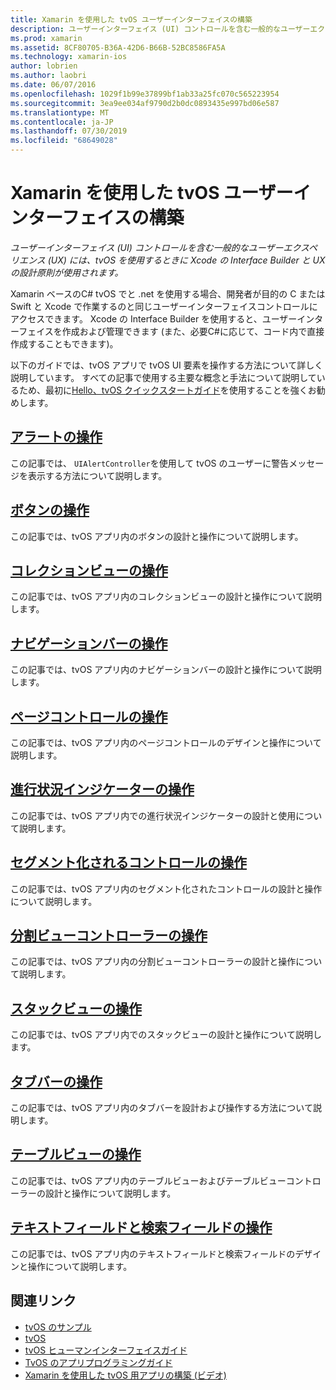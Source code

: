 ```yaml
---
title: Xamarin を使用した tvOS ユーザーインターフェイスの構築
description: ユーザーインターフェイス (UI) コントロールを含む一般的なユーザーエクスペリエンス (UX) には、tvOS を使用するときに Xcode の Interface Builder と UX の設計原則が使用されます。
ms.prod: xamarin
ms.assetid: 8CF80705-B36A-42D6-B66B-52BC8586FA5A
ms.technology: xamarin-ios
author: lobrien
ms.author: laobri
ms.date: 06/07/2016
ms.openlocfilehash: 1029f1b99e37899bf1ab33a25fc070c565223954
ms.sourcegitcommit: 3ea9ee034af9790d2b0dc0893435e997bd06e587
ms.translationtype: MT
ms.contentlocale: ja-JP
ms.lasthandoff: 07/30/2019
ms.locfileid: "68649028"
---
```

# <a name="building-tvos-user-interfaces-with-xamarin"></a>Xamarin を使用した tvOS ユーザーインターフェイスの構築

_ユーザーインターフェイス (UI) コントロールを含む一般的なユーザーエクスペリエンス (UX) には、tvOS を使用するときに Xcode の Interface Builder と UX の設計原則が使用されます。_

Xamarin ベースのC# tvOS でと .net を使用する場合、開発者が目的の C または Swift と Xcode で作業するのと同じユーザーインターフェイスコントロールにアクセスできます。 Xcode の Interface Builder を使用すると、ユーザーインターフェイスを作成および管理できます (また、必要C#に応じて、コード内で直接作成することもできます)。

以下のガイドでは、tvOS アプリで tvOS UI 要素を操作する方法について詳しく説明しています。 すべての記事で使用する主要な概念と手法について説明しているため、最初に[Hello、tvOS クイックスタートガイド](~/ios/tvos/get-started/hello-tvos.md)を使用することを強くお勧めします。

## <a name="working-with-alertsiostvosuser-interfacealertsmd"></a>[アラートの操作](~/ios/tvos/user-interface/alerts.md)

この記事では、 `UIAlertController`を使用して tvOS のユーザーに警告メッセージを表示する方法について説明します。

## <a name="working-with-buttonsiostvosuser-interfacebuttonsmd"></a>[ボタンの操作](~/ios/tvos/user-interface/buttons.md)

この記事では、tvOS アプリ内のボタンの設計と操作について説明します。

## <a name="working-with-collection-viewsiostvosuser-interfacecollection-viewsmd"></a>[コレクションビューの操作](~/ios/tvos/user-interface/collection-views.md)

この記事では、tvOS アプリ内のコレクションビューの設計と操作について説明します。

## <a name="working-with-navigation-barsiostvosuser-interfacenavigation-barsmd"></a>[ナビゲーションバーの操作](~/ios/tvos/user-interface/navigation-bars.md)

この記事では、tvOS アプリ内のナビゲーションバーの設計と操作について説明します。

## <a name="working-with-page-controlsiostvosuser-interfacepage-controlsmd"></a>[ページコントロールの操作](~/ios/tvos/user-interface/page-controls.md)

この記事では、tvOS アプリ内のページコントロールのデザインと操作について説明します。

## <a name="working-with-progress-indicatorsiostvosuser-interfaceprogress-indicatorsmd"></a>[進行状況インジケーターの操作](~/ios/tvos/user-interface/progress-indicators.md)

この記事では、tvOS アプリ内での進行状況インジケーターの設計と使用について説明します。

## <a name="working-with-segmented-controlsiostvosuser-interfacesegmented-controlsmd"></a>[セグメント化されるコントロールの操作](~/ios/tvos/user-interface/segmented-controls.md)

この記事では、tvOS アプリ内のセグメント化されたコントロールの設計と操作について説明します。

## <a name="working-with-split-view-controllersiostvosuser-interfacesplit-viewsmd"></a>[分割ビューコントローラーの操作](~/ios/tvos/user-interface/split-views.md)

この記事では、tvOS アプリ内の分割ビューコントローラーの設計と操作について説明します。

## <a name="working-with-stack-viewsiostvosuser-interfacestacked-viewsmd"></a>[スタックビューの操作](~/ios/tvos/user-interface/stacked-views.md)

この記事では、tvOS アプリ内でのスタックビューの設計と操作について説明します。

## <a name="working-with-tab-barsiostvosuser-interfacetab-barsmd"></a>[タブバーの操作](~/ios/tvos/user-interface/tab-bars.md)

この記事では、tvOS アプリ内のタブバーを設計および操作する方法について説明します。

## <a name="working-with-table-viewsiostvosuser-interfacetable-viewsmd"></a>[テーブルビューの操作](~/ios/tvos/user-interface/table-views.md)

この記事では、tvOS アプリ内のテーブルビューおよびテーブルビューコントローラーの設計と操作について説明します。

## <a name="working-with-text-and-search-fieldsiostvosuser-interfacetext-fields-and-searchmd"></a>[テキストフィールドと検索フィールドの操作](~/ios/tvos/user-interface/text-fields-and-search.md)

この記事では、tvOS アプリ内のテキストフィールドと検索フィールドのデザインと操作について説明します。



## <a name="related-links"></a>関連リンク

- [tvOS のサンプル](https://docs.microsoft.com/samples/browse/?products=xamarin&term=Xamarin.iOS+tvOS)
- [tvOS](https://developer.apple.com/tvos/)
- [tvOS ヒューマンインターフェイスガイド](https://developer.apple.com/tvos/human-interface-guidelines/)
- [TvOS のアプリプログラミングガイド](https://developer.apple.com/library/prerelease/tvos/documentation/General/Conceptual/AppleTV_PG/)
- [Xamarin を使用した tvOS 用アプリの構築 (ビデオ)](https://university.xamarin.com/lightninglectures/tvos-with-xamarin)
